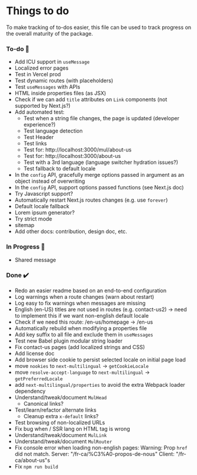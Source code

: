 # Things to do

To make tracking of to-dos easier, this file can be used to track progress on the overall maturity of the package.

### To-do 📝

- Add ICU support in `useMessage`
- Localized error pages
- Test in Vercel prod
- Test dynamic routes (with placeholders)
- Test `useMessages` with APIs
- HTML inside properties files (as JSX)
- Check if we can add `title` attributes on `Link` components (not supported by Next.js?)
- Add automated test:
  - Test when a string file changes, the page is updated (developer experience?)
  - Test language detection
  - Test Header
  - Test links
  - Test for: http://localhost:3000/mul/about-us
  - Test for: http://localhost:3000/about-us
  - Test with a 3rd language (language switcher hydration issues?)
  - Test fallback to default locale
- In the `config` API, gracefully merge options passed in argument as an object instead of overwriting
- In the `config` API, support options passed functions (see Next.js doc)
- Try Javascript support?
- Automatically restart Next.js routes changes (e.g. use `forever`)
- Default locale fallback
- Lorem ipsum generator?
- Try strict mode
- sitemap
- Add other docs: contribution, design doc, etc.

### In Progress 🚧

- Shared message

### Done ✔️

- Redo an easier readme based on an end-to-end configuration
- Log warnings when a route changes (warn about restart)
- Log easy to fix warnings when messages are missing
- English (en-US) titles are not used in routes (e.g. contact-us2) -> need to implement this if we want non-english default locale
- Check if we need this route: /en-us/homepage -> /en-us
- Automatically rebuild when modifying a properties file
- Add key suffix to all file and exclude them in `useMessages`
- Test new Babel plugin modular string loader
- Fix contact-us pages (add localized strings and CSS)
- Add license doc
- Add browser side cookie to persist selected locale on initial page load
- move `nookies` to  `next-multilingual` -> `getCookieLocale`
- move `resolve-accept-language` to  `next-multilingual` -> `getPreferredLocale`
- add `next-multilingual/properties` to avoid the extra Webpack loader dependency
- Understand/tweak/document `MulHead`
  - Canonical links?
- Test/learn/refactor alternate links
  - Cleanup extra `x-default` links?
- Test browsing of non-localized URLs
- Fix bug when / SSR lang on HTML tag is wrong
- Understand/tweak/document `MulLink`
- Understand/tweak/document `MulRouter`
- Fix console error when loading non-english pages: Warning: Prop `href` did not match. Server: "/fr-ca/%C3%A0-propos-de-nous" Client: "/fr-ca/about-us"s
- Fix `npm run build`

